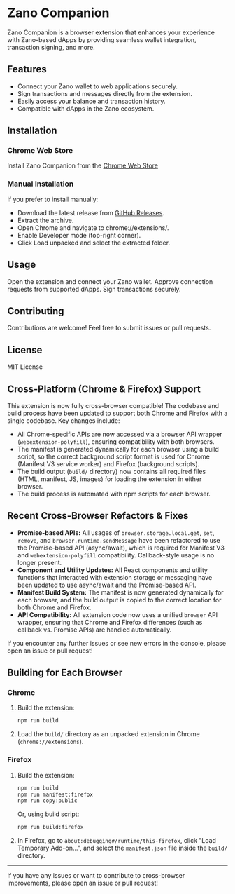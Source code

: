 # Zano Companion

Zano Companion is a browser extension that enhances your experience with Zano-based dApps by providing seamless wallet integration, transaction signing, and more.

## Features

- Connect your Zano wallet to web applications securely.
- Sign transactions and messages directly from the extension.
- Easily access your balance and transaction history.
- Compatible with dApps in the Zano ecosystem.

## Installation

### Chrome Web Store

Install Zano Companion from the [Chrome Web Store](https://chromewebstore.google.com/detail/zano-companion/akcgnllhhhkcpmlenfpicmcpgfpindlb)

### Manual Installation

If you prefer to install manually:

- Download the latest release from [GitHub Releases](https://github.com/hyle-team/zano-extension/releases).
- Extract the archive.
- Open Chrome and navigate to chrome://extensions/.
- Enable Developer mode (top-right corner).
- Click Load unpacked and select the extracted folder.

## Usage

Open the extension and connect your Zano wallet.
Approve connection requests from supported dApps.
Sign transactions securely.

## Contributing

Contributions are welcome! Feel free to submit issues or pull requests.

## License

MIT License

## Cross-Platform (Chrome & Firefox) Support

This extension is now fully cross-browser compatible! The codebase and build process have been updated to support both Chrome and Firefox with a single codebase. Key changes include:

- All Chrome-specific APIs are now accessed via a browser API wrapper (`webextension-polyfill`), ensuring compatibility with both browsers.
- The manifest is generated dynamically for each browser using a build script, so the correct background script format is used for Chrome (Manifest V3 service worker) and Firefox (background scripts).
- The build output (`build/` directory) now contains all required files (HTML, manifest, JS, images) for loading the extension in either browser.
- The build process is automated with npm scripts for each browser.

## Recent Cross-Browser Refactors & Fixes

- **Promise-based APIs:** All usages of `browser.storage.local.get`, `set`, `remove`, and `browser.runtime.sendMessage` have been refactored to use the Promise-based API (async/await), which is required for Manifest V3 and `webextension-polyfill` compatibility. Callback-style usage is no longer present.
- **Component and Utility Updates:** All React components and utility functions that interacted with extension storage or messaging have been updated to use async/await and the Promise-based API.
- **Manifest Build System:** The manifest is now generated dynamically for each browser, and the build output is copied to the correct location for both Chrome and Firefox.
- **API Compatibility:** All extension code now uses a unified `browser` API wrapper, ensuring that Chrome and Firefox differences (such as callback vs. Promise APIs) are handled automatically.

If you encounter any further issues or see new errors in the console, please open an issue or pull request!

## Building for Each Browser

### Chrome

1. Build the extension:
   ```bash
   npm run build
   ```
2. Load the `build/` directory as an unpacked extension in Chrome (`chrome://extensions`).

### Firefox

1. Build the extension:
   ```bash
   npm run build
   npm run manifest:firefox
   npm run copy:public
   ```
   Or, using build script:
   ```bash
   npm run build:firefox
   ```
2. In Firefox, go to `about:debugging#/runtime/this-firefox`, click "Load Temporary Add-on...", and select the `manifest.json` file inside the `build/` directory.

---

If you have any issues or want to contribute to cross-browser improvements, please open an issue or pull request!
